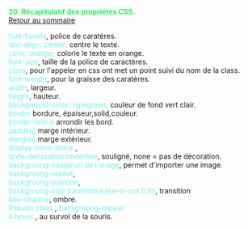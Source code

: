 <span style="color:#26f260;">**20. Récapitulatif des propriétés CSS.**</span><br>
[Retour au sommaire](1-Sommaire.md)<br>

<span style="color:#70F3EF;">font-familly</span>, police de caratères.<br>
<span style="color:#70F3EF;">text-align: center;</span> centre le texte.<br>
<span style="color:#70F3EF;">color: orange;</span> colorie le texte en orange.<br>
<span style="color:#70F3EF;">font-size</span>, taille de la police de caractères.<br>
<span style="color:#70F3EF;">class</span>, pour l'appeler en css ont met un point suivi du nom de la class.<br>
<span style="color:#70F3EF;">font-weight</span>, pour la graisse des caratères.<br>
<span style="color:#70F3EF;">width</span>, largeur.<br>
<span style="color:#70F3EF;">height</span>, hauteur.<br>
<span style="color:#70F3EF;">background-color: lightgreen;</span> couleur de fond vert clair.<br>
<span style="color:#70F3EF;">border</span> bordure, épaiseur,solid,couleur.<br>
<span style="color:#70F3EF;">border-radius</span> arrondir les bord.<br>
<span style="color:#70F3EF;">padding</span> marge intérieur.  
<span style="color:#70F3EF;">marging</span> marge extérieur.  
<span style="color:#70F3EF;">display:inline-block</span> ,   
<span style="color:#70F3EF;">texte-decoration:underline</span>, souligné, none  = pas de décoration. <br>
<span style="color:#70F3EF;">backgroung-image:url de l'image</span>, permet d'importer une image.<br>
<span style="color:#70F3EF;">backgroung-repeat</span>,     <br>
<span style="color:#70F3EF;">backgroung-position</span>,  <br>
<span style="color:#70F3EF;">backgroung-size transition:ease-in-out 0.8s</span>, transition<br>
<span style="color:#70F3EF;">box-shadow</span>, ombre.<br>
<span style="color:#70F3EF;">Pseudo class </span>,
<span style="color:#70F3EF;">backgroung-repeat</span><br>
<span style="color:#70F3EF;">a:hover </span>, au survol de la souris.<br>
